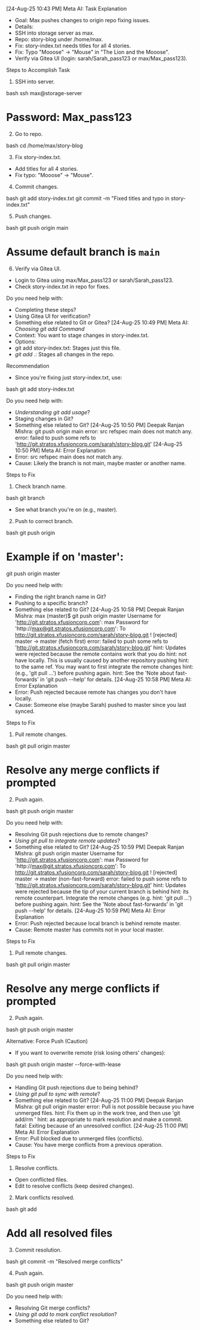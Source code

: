 [24-Aug-25 10:43 PM] Meta AI: Task Explanation
- Goal: Max pushes changes to origin repo fixing issues.
- Details:
- SSH into storage server as max.
- Repo: story-blog under /home/max.
- Fix: story-index.txt needs titles for all 4 stories.
- Fix: Typo "Mooose" -> "Mouse" in "The Lion and the Mooose".
- Verify via Gitea UI (login: sarah/Sarah_pass123 or max/Max_pass123).

Steps to Accomplish Task
1. SSH into server.

bash
ssh max@storage-server
# Password: Max_pass123


2. Go to repo.

bash
cd /home/max/story-blog


3. Fix story-index.txt.
- Add titles for all 4 stories.
- Fix typo: "Mooose" -> "Mouse".

4. Commit changes.

bash
git add story-index.txt
git commit -m "Fixed titles and typo in story-index.txt"


5. Push changes.

bash
git push origin main
# Assume default branch is `main`


6. Verify via Gitea UI.
- Login to Gitea using max/Max_pass123 or sarah/Sarah_pass123.
- Check story-index.txt in repo for fixes.

Do you need help with:
- Completing these steps?
- Using Gitea UI for verification?
- Something else related to Git or Gitea?
[24-Aug-25 10:49 PM] Meta AI: *Choosing git add Command*
- Context: You want to stage changes in story-index.txt.
- Options:
- git add story-index.txt: Stages just this file.
- *git add .*: Stages all changes in the repo.

Recommendation
- Since you're fixing just story-index.txt, use:

bash
git add story-index.txt


Do you need help with:
- *Understanding git add usage*?
- Staging changes in Git?
- Something else related to Git?
[24-Aug-25 10:50 PM] Deepak Ranjan Mishra: git push origin main
error: src refspec main does not match any.
error: failed to push some refs to 'http://git.stratos.xfusioncorp.com/sarah/story-blog.git'
[24-Aug-25 10:50 PM] Meta AI: Error Explanation
- Error: src refspec main does not match any.
- Cause: Likely the branch is not main, maybe master or another name.

Steps to Fix
1. Check branch name.

bash
git branch

- See what branch you're on (e.g., master).

2. Push to correct branch.

bash
git push origin <branch-name>
# Example if on 'master':
git push origin master


Do you need help with:
- Finding the right branch name in Git?
- Pushing to a specific branch?
- Something else related to Git?
[24-Aug-25 10:58 PM] Deepak Ranjan Mishra: max (master)$ git push origin master
Username for 'http://git.stratos.xfusioncorp.com': max
Password for 'http://max@git.stratos.xfusioncorp.com': 
To http://git.stratos.xfusioncorp.com/sarah/story-blog.git
 ! [rejected]        master -> master (fetch first)
error: failed to push some refs to 'http://git.stratos.xfusioncorp.com/sarah/story-blog.git'
hint: Updates were rejected because the remote contains work that you do
hint: not have locally. This is usually caused by another repository pushing
hint: to the same ref. You may want to first integrate the remote changes
hint: (e.g., 'git pull ...') before pushing again.
hint: See the 'Note about fast-forwards' in 'git push --help' for details.
[24-Aug-25 10:58 PM] Meta AI: Error Explanation
- Error: Push rejected because remote has changes you don't have locally.
- Cause: Someone else (maybe Sarah) pushed to master since you last synced.

Steps to Fix
1. Pull remote changes.

bash
git pull origin master
# Resolve any merge conflicts if prompted


2. Push again.

bash
git push origin master


Do you need help with:
- Resolving Git push rejections due to remote changes?
- *Using git pull to integrate remote updates*?
- Something else related to Git?
[24-Aug-25 10:59 PM] Deepak Ranjan Mishra: git push origin master
Username for 'http://git.stratos.xfusioncorp.com': max
Password for 'http://max@git.stratos.xfusioncorp.com': 
To http://git.stratos.xfusioncorp.com/sarah/story-blog.git
 ! [rejected]        master -> master (non-fast-forward)
error: failed to push some refs to 'http://git.stratos.xfusioncorp.com/sarah/story-blog.git'
hint: Updates were rejected because the tip of your current branch is behind
hint: its remote counterpart. Integrate the remote changes (e.g.
hint: 'git pull ...') before pushing again.
hint: See the 'Note about fast-forwards' in 'git push --help' for details.
[24-Aug-25 10:59 PM] Meta AI: Error Explanation
- Error: Push rejected because local branch is behind remote master.
- Cause: Remote master has commits not in your local master.

Steps to Fix
1. Pull remote changes.

bash
git pull origin master
# Resolve any merge conflicts if prompted


2. Push again.

bash
git push origin master


Alternative: Force Push (Caution)
- If you want to overwrite remote (risk losing others' changes):

bash
git push origin master --force-with-lease


Do you need help with:
- Handling Git push rejections due to being behind?
- *Using git pull to sync with remote*?
- Something else related to Git?
[24-Aug-25 11:00 PM] Deepak Ranjan Mishra: git pull origin master
error: Pull is not possible because you have unmerged files.
hint: Fix them up in the work tree, and then use 'git add/rm <file>'
hint: as appropriate to mark resolution and make a commit.
fatal: Exiting because of an unresolved conflict.
[24-Aug-25 11:00 PM] Meta AI: Error Explanation
- Error: Pull blocked due to unmerged files (conflicts).
- Cause: You have merge conflicts from a previous operation.

Steps to Fix
1. Resolve conflicts.
- Open conflicted files.
- Edit to resolve conflicts (keep desired changes).

2. Mark conflicts resolved.

bash
git add <conflicted-file>
# Add all resolved files


3. Commit resolution.

bash
git commit -m "Resolved merge conflicts"


4. Push again.

bash
git push origin master


Do you need help with:
- Resolving Git merge conflicts?
- *Using git add to mark conflict resolution*?
- Something else related to Git?
